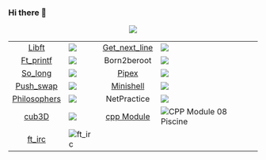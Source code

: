 ### Hi there 👋

<p align="center">
  <a href="https://profile.intra.42.fr/">
    <img src="https://badge42.vercel.app/api/v2/cl4jr0s44003009lgj32ctpan/stats?cursusId=21&coalitionId=98"/>
  </a>
</p>
<td>
    <table align="center">
        <tr>
                <td style="text-align:center;"><a href=https://github.com/EgorMazkov/libft>Libft</a></td> <td> <img src="https://badge42.vercel.app/api/v2/cl4jr0s44003009lgj32ctpan/project/2156869"> </td>
                <td style="text-align:center;"><a href=https://github.com/EgorMazkov/gnl>Get_next_line</a></td> <td> <img src="https://badge42.vercel.app/api/v2/cl4jr0s44003009lgj32ctpan/project/2168813"> </td>
        </tr>
        <tr>
             <td style="text-align:center;"><a href=https://github.com/EgorMazkov/printf>Ft_printf</a></td> <td> <img src="https://badge42.vercel.app/api/v2/cl4jr0s44003009lgj32ctpan/project/2185372"> </td>
             <td style="text-align:center;">Born2beroot</td> <td> <img src="https://badge42.vercel.app/api/v2/cl4jr0s44003009lgj32ctpan/project/2216668"> </td>
        </tr>
        <tr>
            <td style="text-align:center;"><a href=https://github.com/EgorMazkov/so_long>So_long</a></td> <td> <img src="https://badge42.vercel.app/api/v2/cl4jr0s44003009lgj32ctpan/project/2269434"> </td>
            <td style="text-align:center;"><a href=https://github.com/EgorMazkov/pipex>Pipex</a></td> <td> <img src="https://badge42.vercel.app/api/v2/cl4jr0s44003009lgj32ctpan/project/2284368"> </td>
        </tr>
        <tr>
            <td style="text-align:center;"><a href=https://github.com/EgorMazkov/push_swap>Push_swap</a></td> <td> <img src="https://badge42.vercel.app/api/v2/cl4jr0s44003009lgj32ctpan/project/2245371"> </td>
             <td style="text-align:center;"><a href=https://github.com/EgorMazkov/minishell>Minishell</a></td> <td> <img src="https://badge42.vercel.app/api/v2/cl4jr0s44003009lgj32ctpan/project/2338698"> </td>
        </tr>
        <tr>
        <td style="text-align:center;"><a href=https://github.com/EgorMazkov/philosophers>Philosophers</a></td> <td> <img src="https://badge42.vercel.app/api/v2/cl4jr0s44003009lgj32ctpan/project/2387651"> </td>
        <td style="text-align:center;">NetPractice</a></td> <td> <img src="https://badge42.vercel.app/api/v2/cl4jr0s44003009lgj32ctpan/project/2422748"></td>
        </tr>
        <tr> 
            <td style="text-align:center;"><a href=https://github.com/EgorMazkov/cub3d>cub3D</a></td> <td> <img src="https://badge42.vercel.app/api/v2/cl4jr0s44003009lgj32ctpan/project/2422747"> </td>
            <td style="text-align:center;">
            <a href="https://github.com/EgorMazkov/cppModule">cpp Module</a></td> <td><img src="https://badge42.vercel.app/api/v2/cl4jr0s44003009lgj32ctpan/project/2543489" alt="CPP Module 08 Piscine" /></a></td>
        </tr>
        <tr>
  <td style="text-align:center;"><a href="https://github.com/EgorMazkov/ft_irc">ft_irc</a></td> <td><img src="https://badge42.vercel.app/api/v2/cl4jr0s44003009lgj32ctpan/project/2597135" alt="ft_irc" /></a>
        </tr>
    </table>
</td>
